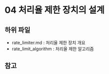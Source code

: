 # 04 처리율 제한 장치의 설계

## 하위 파일
- rate_limiter.md : 처리율 제한 장치 개요
- rate_limit_algorithm : 처리율 제한 알고리즘

## 참고

